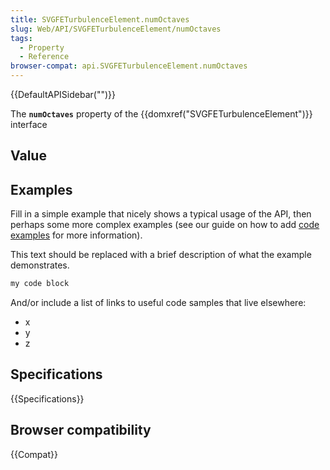 ```yaml
---
title: SVGFETurbulenceElement.numOctaves
slug: Web/API/SVGFETurbulenceElement/numOctaves
tags:
  - Property
  - Reference
browser-compat: api.SVGFETurbulenceElement.numOctaves
---
```

{{DefaultAPISidebar("")}}

The **`numOctaves`** property of the {{domxref("SVGFETurbulenceElement")}} interface 

## Value



## Examples

Fill in a simple example that nicely shows a typical usage of the API, then perhaps some more complex examples (see our guide on how to add [code examples](/en-US/docs/MDN/Contribute/Structures/Code_examples) for more information).

This text should be replaced with a brief description of what the example demonstrates.

```js
my code block
```

And/or include a list of links to useful code samples that live elsewhere:

*   x
*   y
*   z

## Specifications

{{Specifications}}

## Browser compatibility

{{Compat}}


